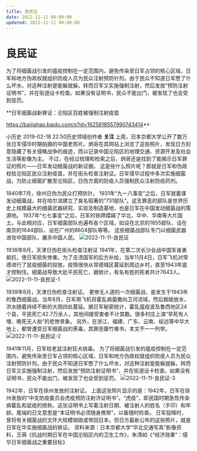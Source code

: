 ```yaml
---
title: 良民证
date: 2022-11-11 00:00:00
updated: 2022-11-11 00:00:00
---
```


# 良民证

为了将细菌战引发的瘟疫控制在一定范围内，避免传染至日军占领的核心区域，日军和地方伪政权就组织防疫人员为民众注射预防针剂。由于民众不知道日军憋了什么坏水，对这种注射是能躲就躲。转而日军又实施强制注射，然后发放“预防注射证明书”，并在街道设卡检查。如果没有证明书，民众不能出门，被发现了也会受到惩罚。

**日军细菌战新罪证：沦陷区百姓被强制注射疫苗

https://baijiahao.baidu.com/s?id=1625818557990743414**

小历史
2019-02-18 22:50历史领域创作者
**关注**
上周，日本京都大学公开了数万张日军侵华时期拍摄的中国老照片。炳哥在其网站上浏览了这些照片，发现日方刻意隐藏了有关侵略战争的痕迹，而以记录中国沦陷区的地理交通、资源开发及社会生活等影像为主。
不过，在经过梳理和检索之后，炳哥还是找到了能揭示日军罪证的照片——日军发动细菌战的新证据。
这是些什么照片呢？那就是日军和伪政权给沦陷区民众注射疫苗，并在街头检查注射证。日军侵华过程中多次实施细菌战，为防止细菌扩散至沦陷区，日伪方面的防疫人员强制民众注射防疫药剂。

1940年7月，徐州日伪为民众打预防针。
1931年“九一八事变”之后，日军就蓄谋发动细菌战，并在哈尔滨建立了臭名昭著的“731部队”。这支罪恶的部队是世界历史上规模最大的细菌武器研究、实验及制造基地，也是日军在中国发动细菌战的策源地。
1937年“七七事变”之后，日军的铁蹄蹂躏了华北、华中、华南等大片国土。与此相对应，日军细菌部队也遍布各个区域，如设在北京的1855部队、设在南京的1644部队、设在广州的8604部队等等。
这些细菌战部队专门以细菌武器进攻中国部队，屠杀中国人民。
![2022-11-11-良民证](assets/2022-11-11-良民证.jpeg)

1938年8月，天津日伪在街头检查注射证
1941年，在第二次长沙会战中国军奋勇抵抗，使日军损失惨重。为了击溃国军的后方补给，当年11月4日，日军飞机对常德进行了鼠疫细菌的投放。疫情很快从常德城区蔓延到周边乡村，直至1943年底才控制住。细菌战导致大批平民死亡，据统计，有名有姓的死者共计7643人。
![2022-11-11-良民证-1](assets/2022-11-11-良民证-1.jpeg)

1939年8月，天津日伪检查注射证。
更惨无人道的一次细菌战，是发生于1943年的鲁西细菌战。当年8月，日军用飞机将霍乱病菌撒向卫河流域，然后掘堤放水，洪水随着持续不断的大雨四处蔓延。据日军秘密统计，霍乱瘟疫波及鲁西地区24个县，平民死亡42.7万余人，其他间接受害者不计其数。很多村庄上演“早死有人埋、晚死无人抬”的悲惨景象。
另外，在浙江、福建、广东、云南、绥远等中华大地上，都曾遭受日军细菌战的荼毒，其罪恶罄竹难书，本文不一一列举。
![2022-11-11-良民证-2](assets/2022-11-11-良民证-2.jpeg)

1941年11月，日军给老鼠注射狂犬病毒。
为了将细菌战引发的瘟疫控制在一定范围内，避免传染至日军占领的核心区域，日军和地方伪政权就组织防疫人员为民众注射预防针剂。由于民众不知道日军憋了什么坏水，对这种注射是能躲就躲。转而日军又实施强制注射，然后发放“预防注射证明书”，并在街道设卡检查。如果没有证明书，民众不能出门，被发现了也会受到惩罚。
![2022-11-11-良民证-3](assets/2022-11-11-良民证-3.jpeg)

1942年，日军在徐州发放的注射证。
上面这张照片显示的是：1942年，日军在徐州发放的“中支防疫委员会虎疫预防注射济证明书”。“虎疫”，即民国时期急性传染病霍乱和鼠疫的统称。这张证明书上写着注射日期、被注射人的姓名（手印）和年龄。尾端的日文意思是“本证明书必须随身携带”，以备随时检查。
日军投降时，曾将有关细菌战的文件大规模销毁或带回日本。但日方最新公布的这些照片，就是日军在华实施细菌战的铁证。
资料来源：日本京都大学“华北交通写真”影像资料，王萌《抗战时期日军在中国沦陷区内的卫生工作》，朱清如《“经济效果”：侵华日军细菌战之重要目标》
